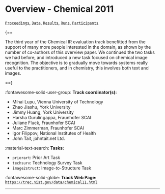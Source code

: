 # Overview - Chemical 2011

[`Proceedings`](./proceedings.md), [`Data`](./data.md), [`Results`](./results.md), [`Runs`](./runs.md), [`Participants`](./participants.md)

{==

The third year of the Chemical IR evaluation track benefitted from the support of many more people interested in the domain, as shown by the number of co-authors of this overview paper. We continued the two tasks we had before, and introduced a new task focused on chemical image recognition. The objective is to gradually move towards systems really useful to the practitioners, and in chemistry, this involves both text and images.

==}

:fontawesome-solid-user-group: **Track coordinator(s):**

- Mihai Lupu, Vienna University of Technology 
- Zhao Jiashu, York University 
- Jimmy Huang, York University 
- Harsha Gurulingappa, Fraunhofer SCAI 
- Juliane Fluck, Fraunhofer SCAI 
- Marc Zimmerman, Fraunhofer SCAI 
- Igor Filippov, National Institutes of Health 
- John Tait, johntait.net Ltd. 

:material-text-search: **Tasks:**

- `priorart`: Prior Art Task 
- `techsurv`: Technology Survey Task 
- `image2struct`: Image-to-Structure Task 

:fontawesome-solid-globe: **Track Web Page:** [`https://trec.nist.gov/data/chemical11.html`](https://trec.nist.gov/data/chemical11.html) 

---

